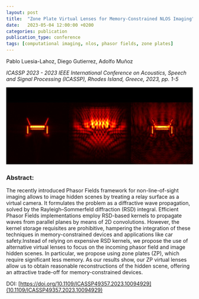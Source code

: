 ```yaml
---
layout: post
title:  "Zone Plate Virtual Lenses for Memory-Constrained NLOS Imaging"
date:   2023-05-04 12:00:00 +0200
categories: publication
publication_type: conference
tags: [computational imaging, nlos, phasor fields, zone plates]
---
```


Pablo Luesia-Lahoz, Diego Gutierrez, Adolfo Muñoz

*ICASSP 2023 - 2023 IEEE International Conference on Acoustics, Speech and Signal Processing (ICASSP), Rhodes Island, Greece, 2023, pp. 1-5*

![teaser](/images/2023_zone_plates_for_phasor_fields.jpg)

### Abstract:
The recently introduced Phasor Fields framework for non-line-of-sight imaging allows to image hidden scenes by treating a relay surface as a virtual camera. It formulates the problem as a diffractive wave propagation, solved by the Rayleigh–Sommerfeld diffraction (RSD) integral. Efficient Phasor Fields implementations employ RSD-based kernels to propagate waves from parallel planes by means of 2D convolutions. However, the kernel storage requisites are prohibitive, hampering the integration of these techniques in memory-constrained devices and applications like car safety.Instead of relying on expensive RSD kernels, we propose the use of alternative virtual lenses to focus on the incoming phasor field and image hidden scenes. In particular, we propose using zone plates (ZP), which require significant less memory. As our results show, our ZP virtual lenses allow us to obtain reasonable reconstructions of the hidden scene, offering an attractive trade-off for memory-constrained devices. 

DOI: [https://doi.org/10.1109/ICASSP49357.2023.10094929](10.1109/ICASSP49357.2023.10094929)
